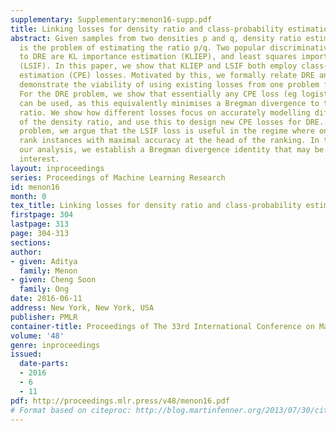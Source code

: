 ```yaml
---
supplementary: Supplementary:menon16-supp.pdf
title: Linking losses for density ratio and class-probability estimation
abstract: Given samples from two densities p and q, density ratio estimation (DRE)
  is the problem of estimating the ratio p/q. Two popular discriminative approaches
  to DRE are KL importance estimation (KLIEP), and least squares importance fitting
  (LSIF). In this paper, we show that KLIEP and LSIF both employ class-probability
  estimation (CPE) losses. Motivated by this, we formally relate DRE and CPE, and
  demonstrate the viability of using existing losses from one problem for the other.
  For the DRE problem, we show that essentially any CPE loss (eg logistic, exponential)
  can be used, as this equivalently minimises a Bregman divergence to the true density
  ratio. We show how different losses focus on accurately modelling different ranges
  of the density ratio, and use this to design new CPE losses for DRE. For the CPE
  problem, we argue that the LSIF loss is useful in the regime where one wishes to
  rank instances with maximal accuracy at the head of the ranking. In the course of
  our analysis, we establish a Bregman divergence identity that may be of independent
  interest.
layout: inproceedings
series: Proceedings of Machine Learning Research
id: menon16
month: 0
tex_title: Linking losses for density ratio and class-probability estimation
firstpage: 304
lastpage: 313
page: 304-313
sections: 
author:
- given: Aditya
  family: Menon
- given: Cheng Soon
  family: Ong
date: 2016-06-11
address: New York, New York, USA
publisher: PMLR
container-title: Proceedings of The 33rd International Conference on Machine Learning
volume: '48'
genre: inproceedings
issued:
  date-parts:
  - 2016
  - 6
  - 11
pdf: http://proceedings.mlr.press/v48/menon16.pdf
# Format based on citeproc: http://blog.martinfenner.org/2013/07/30/citeproc-yaml-for-bibliographies/
---
```


